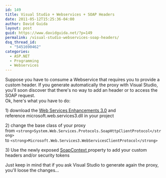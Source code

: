 ```yaml
---
id: 149
title: Visual Studio + Webservices + SOAP Headers
date: 2011-05-12T15:25:36-04:00
author: David Guida
layout: post
guid: https://www.davidguida.net/?p=149
permalink: /visual-studio-webservices-soap-headers/
dsq_thread_id:
  - "5451690462"
categories:
  - ASP.NET
  - Programming
  - Webservices
---
```

<div>
  <p>
    Suppose you have to consume a Webservice that requires you to provide a custom header. If you generate automatically the proxy with Visual Studio, you'll soon discover that there's no way to add an header or to access the SOAP request.<br /> Ok, here's what you have to do:
  </p>
  
  <p>
    1) download the <a href="http://www.microsoft.com/downloads/en/details.aspx?FamilyID=018a09fd-3a74-43c5-8ec1-8d789091255d">Web Services Enhancements 3.0</a> and reference microsoft.web.services3.dll in your project
  </p>
  
  <p>
    2) change the base class of your proxy from <code>&lt;strong>System.Web.Services.Protocols.SoapHttpClientProtocol&lt;/strong> </code>to <code>&lt;strong>Microsoft.Web.Services3.WebServicesClientProtocol&lt;/strong></code>
  </p>
  
  <p>
    3) Use the newly exposed <a href="http://msdn.microsoft.com/en-us/library/microsoft.web.services3.soapcontext.aspx">SoapContext </a>property to add your custom headers and/or security tokens
  </p>
  
  <p>
    Just keep in mind that if you ask Visual Studio to generate again the proxy, you'll loose the changes&#8230;
  </p>
</div>

<div class="post-details-footer-widgets">
</div>